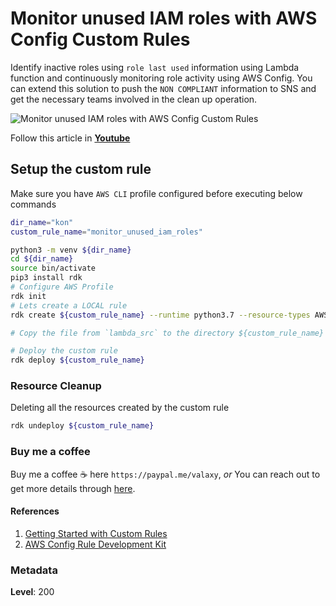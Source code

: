 # Monitor unused IAM roles with AWS Config Custom Rules

 Identify inactive roles using `role last used` information using Lambda function and continuously monitoring role activity using AWS Config. You can extend this solution to push the `NON COMPLIANT` information to SNS and get the necessary teams involved in the clean up operation.

   ![Monitor unused IAM roles with AWS Config Custom Rules
](images/miztiik_github_aws_config_monitor_unused_iam_roles.png)

  Follow this article in **[Youtube](https://youtu.be/a4gOXBrVe6w)**

## Setup the custom rule

Make sure you have `AWS CLI` profile configured before executing below commands

```sh
dir_name="kon"
custom_rule_name="monitor_unused_iam_roles"

python3 -m venv ${dir_name}
cd ${dir_name}
source bin/activate
pip3 install rdk
# Configure AWS Profile
rdk init
# Lets create a LOCAL rule
rdk create ${custom_rule_name} --runtime python3.7 --resource-types AWS::IAM::Role

# Copy the file from `lambda_src` to the directory ${custom_rule_name} that was created now

# Deploy the custom rule
rdk deploy ${custom_rule_name}
```

### Resource Cleanup

Deleting all the resources created by the custom rule

```sh
rdk undeploy ${custom_rule_name}
```

### Buy me a coffee

Buy me a coffee ☕ here `https://paypal.me/valaxy`, _or_ You can reach out to get more details through [here](https://youtube.com/c/valaxytechnologies/about).

#### References

1. [Getting Started with Custom Rules](https://docs.aws.amazon.com/config/latest/developerguide/evaluate-config_develop-rules_getting-started.html)
1. [AWS Config Rule Development Kit](https://aws.amazon.com/blogs/mt/introducing-the-aws-config-rule-development-kit-rdk/)

### Metadata

**Level**: 200
